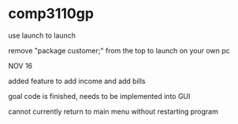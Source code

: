 # comp3110gp
use launch to launch

remove "package customer;" from the top to launch on your own pc



NOV 16

added feature to add income and add bills

goal code is finished, needs to be implemented into GUI

cannot currently return to main menu without restarting program
